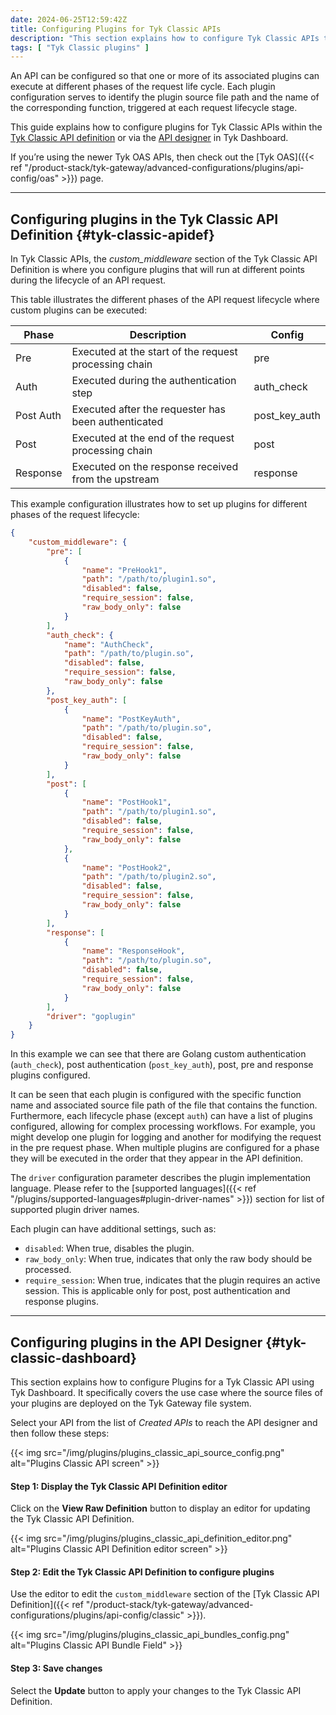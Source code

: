 ```yaml
---
date: 2024-06-25T12:59:42Z
title: Configuring Plugins for Tyk Classic APIs
description: "This section explains how to configure Tyk Classic APIs to use plugin bundles deployed on a remote web server"
tags: [ "Tyk Classic plugins" ]
---
```


An API can be configured so that one or more of its associated plugins can execute at different phases of the request life cycle. Each plugin configuration serves to identify the plugin source file path and the name of the corresponding function, triggered at each request lifecycle stage.

This guide explains how to configure plugins for Tyk Classic APIs within the [Tyk Classic API definition](#tyk-classic-apidef) or via the [API designer](#tyk-classic-dashboard) in Tyk Dashboard.

If you’re using the newer Tyk OAS APIs, then check out the [Tyk OAS]({{< ref "/product-stack/tyk-gateway/advanced-configurations/plugins/api-config/oas" >}}) page.

---

## Configuring plugins in the Tyk Classic API Definition {#tyk-classic-apidef}

In Tyk Classic APIs, the *custom_middleware* section of the Tyk Classic API Definition is where you configure plugins that will run at different points during the lifecycle of an API request.

This table illustrates the different phases of the API request lifecycle where custom plugins can be executed:

| Phase | Description       | Config |
| ----- | ---               | ----   |
| Pre   | Executed at the start of the request processing chain | pre    |            
| Auth  | Executed during the authentication step | auth_check |  
| Post Auth | Executed after the requester has been authenticated | post_key_auth |
| Post | Executed at the end of the request processing chain | post |       
| Response | Executed on the response received from the upstream | response |   

This example configuration illustrates how to set up plugins for different phases of the request lifecycle:

```json  {linenos=true, linenostart=1}
{
    "custom_middleware": {
        "pre": [
            {
                "name": "PreHook1",
                "path": "/path/to/plugin1.so",
                "disabled": false,
                "require_session": false,
                "raw_body_only": false
            }
        ],
        "auth_check": {
            "name": "AuthCheck",
            "path": "/path/to/plugin.so",
            "disabled": false,
            "require_session": false,
            "raw_body_only": false
        },
        "post_key_auth": [
            {
                "name": "PostKeyAuth",
                "path": "/path/to/plugin.so",
                "disabled": false,
                "require_session": false,
                "raw_body_only": false
            }
        ],
        "post": [
            {
                "name": "PostHook1",
                "path": "/path/to/plugin1.so",
                "disabled": false,
                "require_session": false,
                "raw_body_only": false
            },
            {
                "name": "PostHook2",
                "path": "/path/to/plugin2.so",
                "disabled": false,
                "require_session": false,
                "raw_body_only": false
            }
        ],
        "response": [
            {
                "name": "ResponseHook",
                "path": "/path/to/plugin.so",
                "disabled": false,
                "require_session": false,
                "raw_body_only": false
            }
        ],
        "driver": "goplugin"
    }
}
```

In this example we can see that there are Golang custom authentication (`auth_check`), post authentication (`post_key_auth`), post, pre and response plugins configured.

It can be seen that each plugin is configured with the specific function name and associated source file path of the file that contains the function. Furthermore, each lifecycle phase (except `auth`) can have a list of plugins configured, allowing for complex processing workflows. For example, you might develop one plugin for logging and another for modifying the request in the pre request phase. When multiple plugins are configured for a phase they will be executed in the order that they appear in the API definition.

The `driver` configuration parameter describes the plugin implementation language. Please refer to the [supported languages]({{< ref "/plugins/supported-languages#plugin-driver-names" >}}) section for list of supported plugin driver names.

Each plugin can have additional settings, such as:
- `disabled`: When true, disables the plugin.
- `raw_body_only`: When true, indicates that only the raw body should be processed.
- `require_session`: When true, indicates that the plugin requires an active session. This is applicable only for post, post authentication and response plugins.

---

## Configuring plugins in the API Designer {#tyk-classic-dashboard}

This section explains how to configure Plugins for a Tyk Classic API using Tyk Dashboard. It specifically covers the use case where the source files of your plugins are deployed on the Tyk Gateway file system. 

Select your API from the list of *Created APIs* to reach the API designer and then follow these steps:

{{< img src="/img/plugins/plugins_classic_api_source_config.png" alt="Plugins Classic API screen" >}}

#### Step 1: Display the Tyk Classic API Definition editor

Click on the **View Raw Definition** button to display an editor for updating the Tyk Classic API Definition.

{{< img src="/img/plugins/plugins_classic_api_definition_editor.png" alt="Plugins Classic API Definition editor screen" >}}

#### Step 2: Edit the Tyk Classic API Definition to configure plugins

Use the editor to edit the `custom_middleware` section of the [Tyk Classic API Definition]({{< ref "/product-stack/tyk-gateway/advanced-configurations/plugins/api-config/classic" >}}).

{{< img src="/img/plugins/plugins_classic_api_bundles_config.png" alt="Plugins Classic API Bundle Field" >}}

#### Step 3: Save changes

Select the **Update** button to apply your changes to the Tyk Classic API Definition.